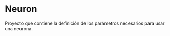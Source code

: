 Neuron
======

Proyecto que contiene la definición de los parámetros necesarios para usar una neurona.
